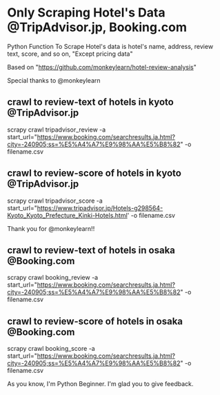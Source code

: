 # Only Scraping Hotel's Data @TripAdvisor.jp, Booking.com

Python Function To Scrape Hotel's data is hotel's name, address, review text, score, and so on, "Except pricing data"

Based on "https://github.com/monkeylearn/hotel-review-analysis"

Special thanks to @monkeylearn

## crawl to review-text of hotels in kyoto @TripAdvisor.jp
scrapy crawl tripadvisor_review -a start_url="https://www.booking.com/searchresults.ja.html?city=-240905;ss=%E5%A4%A7%E9%98%AA%E5%B8%82" -o filename.csv

## crawl to review-score of hotels in kyoto @TripAdvisor.jp
scrapy crawl tripadvisor_score -a start_url="https://www.tripadvisor.jp/Hotels-g298564-Kyoto_Kyoto_Prefecture_Kinki-Hotels.html' -o filename.csv

Thank you for @monkeylearn!!
## crawl to review-text of hotels in osaka @Booking.com
scrapy crawl booking_review -a start_url="https://www.booking.com/searchresults.ja.html?city=-240905;ss=%E5%A4%A7%E9%98%AA%E5%B8%82" -o filename.csv


## crawl to review-score of hotels in osaka @Booking.com
scrapy crawl booking_score -a start_url="https://www.booking.com/searchresults.ja.html?city=-240905;ss=%E5%A4%A7%E9%98%AA%E5%B8%82" -o filename.csv


As you know, I'm Python Beginner.
I'm glad you to give feedback.
